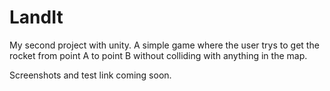 # LandIt

My second project with unity.  A simple game where the user trys to get the rocket from point A to point B without colliding with anything in the map.

Screenshots and test link coming soon.
